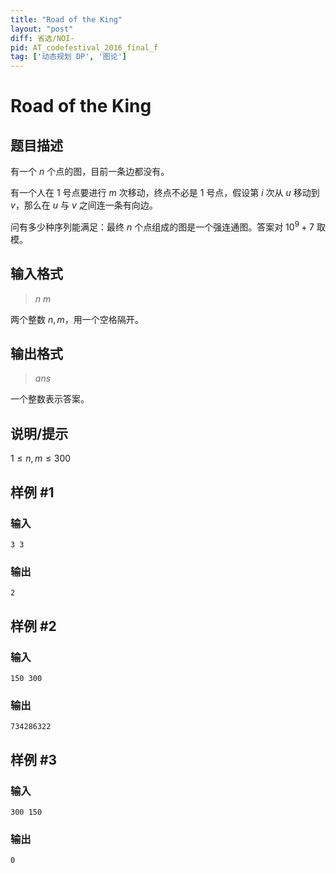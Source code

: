 ```yaml
---
title: "Road of the King"
layout: "post"
diff: 省选/NOI-
pid: AT_codefestival_2016_final_f
tag: ['动态规划 DP', '图论']
---
```


# Road of the King

## 题目描述

有一个 $n$ 个点的图，目前一条边都没有。

有一个人在 $1$ 号点要进行 $m$ 次移动，终点不必是 $1$ 号点，假设第 $i$ 次从 $u$ 移动到 $v$，那么在 $u$ 与 $v$ 之间连一条有向边。

问有多少种序列能满足：最终 $n$ 个点组成的图是一个强连通图。答案对 $10^9+7$ 取模。

## 输入格式

> $n$$\ m$

两个整数 $n,m$，用一个空格隔开。

## 输出格式

> $ans$

一个整数表示答案。

## 说明/提示

$1 \leq n,m \leq 300$

## 样例 #1

### 输入

```
3 3
```

### 输出

```
2
```

## 样例 #2

### 输入

```
150 300
```

### 输出

```
734286322
```

## 样例 #3

### 输入

```
300 150
```

### 输出

```
0
```

